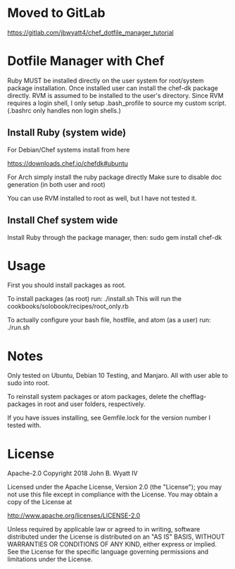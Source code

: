 # Moved to GitLab

https://gitlab.com/jbwyatt4/chef_dotfile_manager_tutorial

# Dotfile Manager with Chef

Ruby MUST be installed directly on the user system for root/system package installation. Once installed user can install the chef-dk package directly. RVM is assumed to be installed to the user's directory. Since RVM requires a login shell, I only setup .bash_profile to source my custom script. (.bashrc only handles non login shells.)

## Install Ruby (system wide)
For Debian/Chef systems install from here

https://downloads.chef.io/chefdk#ubuntu

For Arch simply install the ruby package directly
Make sure to disable doc generation (in both user and root)

You can use RVM installed to root as well, but I have not tested it.

## Install Chef system wide
Install Ruby through the package manager, then:
sudo gem install chef-dk

# Usage
First you should install packages as root.

To install packages (as root) run:
./install.sh
This will run the cookbooks/solobook/recipes/root_only.rb

To actually configure your bash file, hostfile, and atom (as a user) run:
./run.sh

# Notes
Only tested on Ubuntu, Debian 10 Testing, and Manjaro. All with user able to sudo into root.

To reinstall system packages or atom packages, delete the chefflag-packages in root and user folders, respectively.

If you have issues installing, see Gemfile.lock for the version number I tested with.

# License
Apache-2.0
Copyright 2018 John B. Wyatt IV

Licensed under the Apache License, Version 2.0 (the "License"); you may not use this file except in compliance with the License.
You may obtain a copy of the License at

http://www.apache.org/licenses/LICENSE-2.0

Unless required by applicable law or agreed to in writing, software distributed under the License is distributed on an "AS IS" BASIS, WITHOUT WARRANTIES OR CONDITIONS OF ANY KIND, either express or implied. See the License for the specific language governing permissions and limitations under the License.
